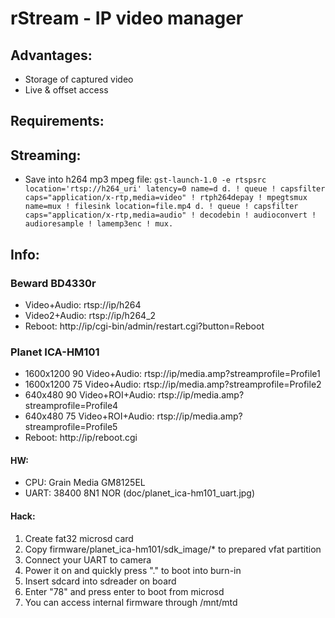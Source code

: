 rStream - IP video manager
==========================

## Advantages:
* Storage of captured video
* Live & offset access

## Requirements:

## Streaming:
* Save into h264 mp3 mpeg file:
  ```gst-launch-1.0 -e rtspsrc location='rtsp://h264_uri' latency=0 name=d d. ! queue ! capsfilter caps="application/x-rtp,media=video" ! rtph264depay ! mpegtsmux name=mux ! filesink location=file.mp4 d. ! queue ! capsfilter caps="application/x-rtp,media=audio" ! decodebin ! audioconvert ! audioresample ! lamemp3enc ! mux.```

## Info:
### Beward BD4330r
* Video+Audio: rtsp://ip/h264
* Video2+Audio: rtsp://ip/h264_2
* Reboot: http://ip/cgi-bin/admin/restart.cgi?button=Reboot

### Planet ICA-HM101
* 1600x1200 90 Video+Audio: rtsp://ip/media.amp?streamprofile=Profile1
* 1600x1200 75 Video+Audio: rtsp://ip/media.amp?streamprofile=Profile2
* 640x480 90 Video+ROI+Audio: rtsp://ip/media.amp?streamprofile=Profile4
* 640x480 75 Video+ROI+Audio: rtsp://ip/media.amp?streamprofile=Profile5
* Reboot: http://ip/reboot.cgi

#### HW:
* CPU: Grain Media GM8125EL
* UART: 38400 8N1 NOR (doc/planet_ica-hm101_uart.jpg)

#### Hack:
1. Create fat32 microsd card
2. Copy firmware/planet_ica-hm101/sdk_image/* to prepared vfat partition
3. Connect your UART to camera
4. Power it on and quickly press "." to boot into burn-in
5. Insert sdcard into sdreader on board
6. Enter "78" and press enter to boot from microsd
7. You can access internal firmware through /mnt/mtd
